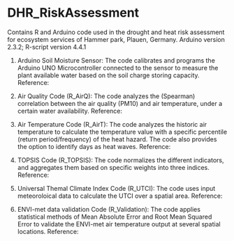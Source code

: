 # DHR_RiskAssessment
Contains R and Arduino code used in the drought and heat risk assessment for ecosystem services of Hammer park, Plauen, Germany.
Arduino version 2.3.2;
R-script version 4.4.1

1. Arduino Soil Moisture Sensor:
The code calibrates and programs the Arduino UNO Microcontroller connected to the sensor to measure the plant available water based on the soil charge storing capacity.
Reference: 

2. Air Quality Code (R_AirQ):
The code analyzes the (Spearman) correlation between the air quality (PM10) and air temperature, under a certain water availability.
Reference:

4. Air Temperature Code (R_AirT):
The code analyzes the historic air temperature to calculate the temperature value with a specific percentile (return period/frequency) of the heat hazard. The code also provides the option to identify days as heat waves.
Reference:

6. TOPSIS Code (R_TOPSIS):
The code normalizes the different indicators, and aggregates them based on specific weights into three indices.
Reference:

8. Universal Themal Climate Index Code (R_UTCI):
The code uses input meteoroloical data to calculate the UTCI over a spatial area.
Reference: 

10. ENVI-met data validation Code (R_Validation):
The code applies statistical methods of Mean Absolute Error and Root Mean Squared Error to validate the ENVI-met air temperature output at several spatial locations.
Reference:
   
